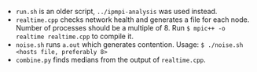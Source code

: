 - `run.sh` is an older script, `../ipmpi-analysis` was used instead.
- `realtime.cpp` checks network health and generates a file for each node. Number of processes should be a multiple of 8. Run `$ mpic++ -o realtime realtime.cpp` to compile it.
- `noise.sh` runs `a.out` which generates contention. Usage: `$ ./noise.sh <hosts file, preferably 8>`
- `combine.py` finds medians from the output of `realtime.cpp`.

